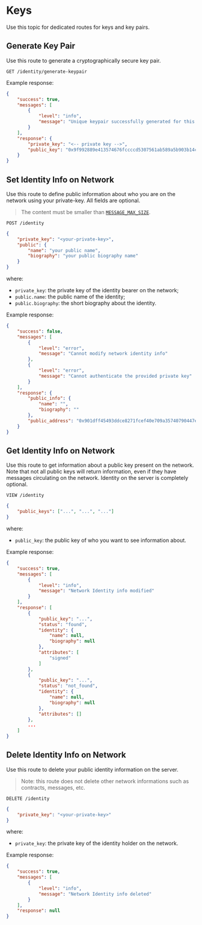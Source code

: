 # Keys

Use this topic for dedicated routes for keys and key pairs.

## Generate Key Pair

Use this route to generate a cryptographically secure key pair.

```
GET /identity/generate-keypair
```

Example response:

```json
{
	"success": true,
	"messages": [
		{
			"level": "info",
			"message": "Unique keypair successfully generated for this network"
		}
	],
	"response": {
		"private_key": "<-- private key -->",
		"public_key": "0x9f992889e413574676fccccd5307561ab589a5b903b14c60e28414ce609873b3"
	}
}
```

## Set Identity Info on Network

Use this route to define public information about who you are on the network using your private-key. All fields are optional.

> The content must be smaller than [`MESSAGE_MAX_SIZE`](/configuration).

    POST /identity

```json
{
	"private_key": "<your-private-key>",
	"public": {
		"name": "your public name",
		"biography": "your public biography name"
	}
}
```

where:
- `private_key`: the private key of the identity bearer on the network;
- `public.name`: the public name of the identity;
- `public.biography`: the short biography about the identity.

Example response:

```json
{
	"success": false,
	"messages": [
		{
			"level": "error",
			"message": "Cannot modify network identity info"
		},
		{
			"level": "error",
			"message": "Cannot authenticate the provided private key"
		}
	],
	"response": {
		"public_info": {
			"name": "",
			"biography": ""
		},
		"public_address": "0x901dff45493ddce8271fcef40e709a35740790447ef91e24e391e48a3f748d1fff50c05ab3174356a5ba7868b5dd5e390cdb1ea2a9c9ea5a2a498b8234f594f3"
	}
}
```

## Get Identity Info on Network

Use this route to get information about a public key present on the network. Note that not all public keys will return information, even if they have messages circulating on the network. Identity on the server is completely optional.

    VIEW /identity

```json
{
	"public_keys": ["...", "...", "..."]
}
```

where:
- `public_key`: the public key of who you want to see information about.

Example response:

```json
{
	"success": true,
	"messages": [
		{
			"level": "info",
			"message": "Network Identity info modified"
		}
	],
	"response": [
		{
			"public_key": "...",
			"status": "found",
			"identity": {
				"name": null,
				"biography": null
			},
			"attributes": [
				"signed"
			]
		},
		{
			"public_key": "...",
			"status": "not_found",
			"identity": {
				"name": null,
				"biography": null
			},
			"attributes": []
		},
		...
	]
}
```

## Delete Identity Info on Network

Use this route to delete your public identity information on the server.

> Note: this route does not delete other network informations such as contracts, messages, etc.

    DELETE /identity

```json
{
	"private_key": "<your-private-key>"
}
```

where:
- `private_key`: the private key of the identity holder on the network.

Example response:

```json
{
	"success": true,
	"messages": [
		{
			"level": "info",
			"message": "Network Identity info deleted"
		}
	],
	"response": null
}
```